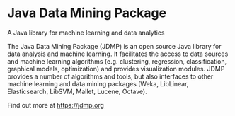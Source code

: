 # Java Data Mining Package
A Java library for machine learning and data analytics

The Java Data Mining Package (JDMP) is an open source Java library for data analysis and machine learning. 
It facilitates the access to data sources and machine learning algorithms (e.g. clustering, regression, 
classification, graphical models, optimization) and provides visualization modules. 
JDMP provides a number of algorithms and tools, but also interfaces to other machine learning and data 
mining packages (Weka, LibLinear, Elasticsearch, LibSVM, Mallet, Lucene, Octave).

Find out more at https://jdmp.org
